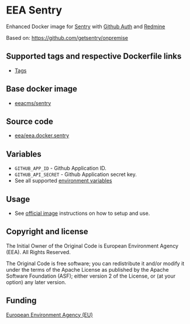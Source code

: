 # EEA Sentry

Enhanced Docker image for [Sentry](https://github.com/getsentry/sentry) with [Github Auth](https://github.com/getsentry/sentry-auth-github) and [Redmine](https://github.com/getsentry/sentry-redmine)

Based on: https://github.com/getsentry/onpremise


## Supported tags and respective Dockerfile links

  - [Tags](https://hub.docker.com/r/eeacms/sentry/tags/)

## Base docker image

 - [eeacms/sentry](https://hub.docker.com/r/eeacms/sentry/)

## Source code

  - [eea/eea.docker.sentry](http://github.com/eea/eea.docker.sentry)

## Variables

* `GITHUB_APP_ID` - Github Application ID.
* `GITHUB_API_SECRET` - Github Application secret key.
* See all supported [environment variables](https://hub.docker.com/_/sentry/)

## Usage

* See [official image](https://hub.docker.com/_/sentry/) instructions on how to setup and use.

## Copyright and license

The Initial Owner of the Original Code is European Environment Agency (EEA).
All Rights Reserved.

The Original Code is free software; you can redistribute it and/or modify
it under the terms of the Apache License as published by the Apache Software Foundation (ASF);
either version 2 of the License, or (at your option) any later version.

## Funding

[European Environment Agency (EU)](http://eea.europa.eu)
